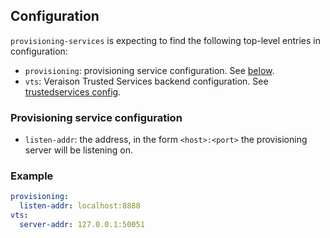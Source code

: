 ## Configuration

`provisioning-services` is expecting to find the following top-level entries in
configuration:

- `provisioning`: provisioning service configuration. See [below](#provisioning-service-configuration).
- `vts`: Veraison Trusted Services backend configuration. See [trustedservices config](/vts/trustedservices/README.md#Configuration).

### Provisioning service configuration

- `listen-addr`: the address, in the form `<host>:<port>` the provisioning
  server will be listening on.

### Example

```yaml
provisioning:
  listen-addr: localhost:8888
vts:
  server-addr: 127.0.0.1:50051
```
